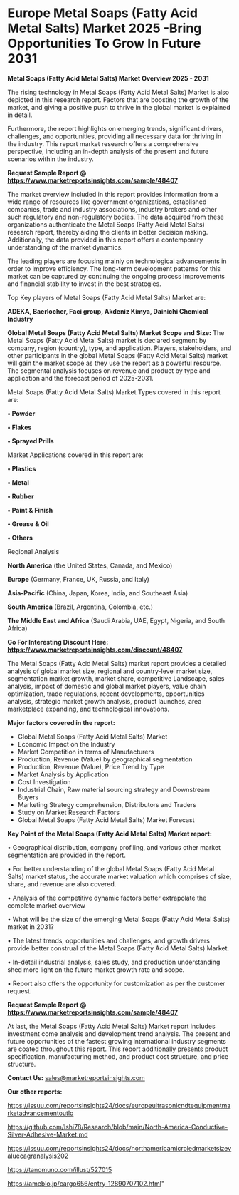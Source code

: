 # Europe Metal Soaps (Fatty Acid Metal Salts) Market 2025 -Bring Opportunities To Grow In Future 2031

<Strong> Metal Soaps (Fatty Acid Metal Salts) Market Overview 2025 - 2031</strong>

The rising technology in Metal Soaps (Fatty Acid Metal Salts) Market is also depicted in this research report. Factors that are boosting the growth of the market, and giving a positive push to thrive in the global market is explained in detail.

Furthermore, the report highlights on emerging trends, significant drivers, challenges, and opportunities, providing all necessary data for thriving in the industry. This report market research offers a comprehensive perspective, including an in-depth analysis of the present and future scenarios within the industry.

<strong>Request Sample Report @ <a href=https://www.marketreportsinsights.com/sample/48407>https://www.marketreportsinsights.com/sample/48407</a></strong>

The market overview included in this report provides information from a wide range of resources like government organizations, established companies, trade and industry associations, industry brokers and other such regulatory and non-regulatory bodies. The data acquired from these organizations authenticate the Metal Soaps (Fatty Acid Metal Salts) research report, thereby aiding the clients in better decision making. Additionally, the data provided in this report offers a contemporary understanding of the market dynamics.

The leading players are focusing mainly on technological advancements in order to improve efficiency. The long-term development patterns for this market can be captured by continuing the ongoing process improvements and financial stability to invest in the best strategies.

Top Key players of Metal Soaps (Fatty Acid Metal Salts) Market are:

<strong>ADEKA, Baerlocher, Faci group, Akdeniz Kimya, Dainichi Chemical Industry</strong>

<strong><b>Global Metal Soaps (Fatty Acid Metal Salts) Market Scope and Size:</b></strong>
The Metal Soaps (Fatty Acid Metal Salts) market is declared segment by company, region (country), type, and application. Players, stakeholders, and other participants in the global Metal Soaps (Fatty Acid Metal Salts) market will gain the market scope as they use the report as a powerful resource. The segmental analysis focuses on revenue and product by type and application and the forecast period of 2025-2031.

Metal Soaps (Fatty Acid Metal Salts) Market Types covered in this report are:

<strong>•  Powder

•  Flakes

•  Sprayed Prills</strong>

Market Applications covered in this report are:

<strong>•  Plastics

•  Metal

•  Rubber

•  Paint & Finish

•  Grease & Oil

•  Others</strong> 

Regional Analysis

<strong>North America</strong> (the United States, Canada, and Mexico)

<strong>Europe</strong> (Germany, France, UK, Russia, and Italy)

<strong>Asia-Pacific</strong> (China, Japan, Korea, India, and Southeast Asia)

<strong>South America</strong> (Brazil, Argentina, Colombia, etc.)

<strong>The Middle East and Africa</strong> (Saudi Arabia, UAE, Egypt, Nigeria, and South Africa)

<strong>Go For Interesting Discount Here: <a href=https://www.marketreportsinsights.com/discount/48407>https://www.marketreportsinsights.com/discount/48407</a></strong>

The Metal Soaps (Fatty Acid Metal Salts) market report provides a detailed analysis of global market size, regional and country-level market size, segmentation market growth, market share, competitive Landscape, sales analysis, impact of domestic and global market players, value chain optimization, trade regulations, recent developments, opportunities analysis, strategic market growth analysis, product launches, area marketplace expanding, and technological innovations.

<strong><b>Major factors covered in the report:</b></strong>
<ul>
  <li>Global Metal Soaps (Fatty Acid Metal Salts) Market </li>
  <li>Economic Impact on the Industry</li>
  <li>Market Competition in terms of Manufacturers</li>
  <li>Production, Revenue (Value) by geographical segmentation</li>
  <li>Production, Revenue (Value), Price Trend by Type</li>
  <li>Market Analysis by Application</li>
  <li>Cost Investigation</li>
  <li>Industrial Chain, Raw material sourcing strategy and Downstream Buyers</li>
  <li>Marketing Strategy comprehension, Distributors and Traders</li>
  <li>Study on Market Research Factors</li>
  <li>Global Metal Soaps (Fatty Acid Metal Salts) Market Forecast</li>
</ul>

<strong><b>Key Point of the Metal Soaps (Fatty Acid Metal Salts) Market report:</b></strong>

• Geographical distribution, company profiling, and various other market segmentation are provided in the report.

• For better understanding of the global Metal Soaps (Fatty Acid Metal Salts) market status, the accurate market valuation which comprises of size, share, and revenue are also covered.

• Analysis of the competitive dynamic factors better extrapolate the complete market overview

• What will be the size of the emerging Metal Soaps (Fatty Acid Metal Salts) market in 2031?

• The latest trends, opportunities and challenges, and growth drivers provide better construal of the Metal Soaps (Fatty Acid Metal Salts) Market.

• In-detail industrial analysis, sales study, and production understanding shed more light on the future market growth rate and scope.

• Report also offers the opportunity for customization as per the customer request.

<strong>Request Sample Report @ <a href=https://www.marketreportsinsights.com/sample/48407>https://www.marketreportsinsights.com/sample/48407</a></strong>

At last, the Metal Soaps (Fatty Acid Metal Salts) Market report includes investment come analysis and development trend analysis. The present and future opportunities of the fastest growing international industry segments are coated throughout this report. This report additionally presents product specification, manufacturing method, and product cost structure, and price structure.

<strong>Contact Us:</strong>
sales@marketreportsinsights.com

<strong>Our other reports:</strong>

<a href=https://issuu.com/reportsinsights24/docs/europeultrasonicndtequipmentmarketadvancementoutlo>https://issuu.com/reportsinsights24/docs/europeultrasonicndtequipmentmarketadvancementoutlo</a>

<a href=https://github.com/Ishi78/Research/blob/main/North-America-Conductive-Silver-Adhesive-Market.md>https://github.com/Ishi78/Research/blob/main/North-America-Conductive-Silver-Adhesive-Market.md</a>

<a href=https://issuu.com/reportsinsights24/docs/northamericamicroledmarketsizevaluecagranalysis202>https://issuu.com/reportsinsights24/docs/northamericamicroledmarketsizevaluecagranalysis202</a>

<a href=https://tanomuno.com/illust/527015>https://tanomuno.com/illust/527015</a>

<a href=https://ameblo.jp/cargo656/entry-12890707102.html>https://ameblo.jp/cargo656/entry-12890707102.html</a>"

